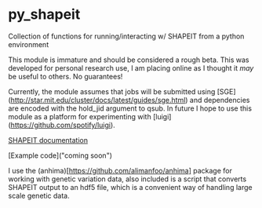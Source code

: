 # py_shapeit

Collection of functions for running/interacting w/ SHAPEIT from a python environment

This module is immature and should be considered a rough beta. This was
developed for personal research use, I am placing online as I thought it
*may* be useful to others. No guarantees!

Currently, the module assumes that jobs will be submitted using [SGE]
(http://star.mit.edu/cluster/docs/latest/guides/sge.html) and
dependencies are encoded with the hold_jid argument to qsub. In future I hope
 to use this module as a platform for experimenting with [luigi]
(https://github.com/spotify/luigi).

[SHAPEIT documentation](https://mathgen.stats.ox.ac.uk/genetics_software/shapeit/shapeit.html)

[Example code]("coming soon")

I use the (anhima)[https://github.com/alimanfoo/anhima] package for working with genetic variation data, also
included is a script that converts SHAPEIT output to an hdf5 file, which is a
 convenient way of handling large scale genetic data.